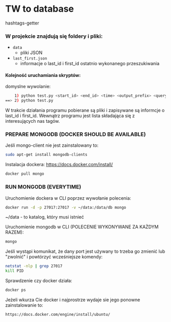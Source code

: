 # TW to database

hashtags-getter

### W projekcie znajdują się foldery i pliki:
*  ```data```
   *  pliki JSON
*  ```last_first.json```
   *  informacje o last_id i first_id ostatnio wykonanego przeszukiwania


#### Kolejność uruchamiania skryptów:
domyslne wywolanie:
```sh
    1) python test.py <start_id> <end_id> <time> <output_prefix> <query>
==> 2) python test.py
```


W trakcie działania programu pobierane są pliki i zapisywane są informcje o last_id i first_id. Wewnątrz programu jest lista składająca się z interesujących nas tagów.


### PREPARE MONGODB (DOCKER SHOULD BE AVAILABLE)

Jeśli mongo-client nie jest zainstalowany to:
```sh
sudo apt-get install mongodb-clients 
```

Instalacja dockera: https://docs.docker.com/install/


```sh
docker pull mongo
```


### RUN MONGODB (EVERYTIME)
Uruchomienie dockera w CLI poprzez wywołanie polecenia:
```sh
docker run -d -p 27017:27017 -v ~/data:/data/db mongo
```

~/data - to katalog, który musi istnieć

Uruchomienie mongodb w CLI (POLECENIE WYKONYWANE ZA KAŻDYM RAZEM):
```sh
mongo
```

Jeśli wystąpi komunikat, że dany port jest używany to trzeba go zmienić lub "zwolnić" i powtórzyć wcześniejsze komendy:
```sh
netstat -nlp | grep 27017 
kill PID
```

Sprawdzenie czy docker działa:
```sh
docker ps
```


Jeżeli wkurza Cie docker i najprostrze wydaje sie jego ponowne zainstalowanie to:
```sh
https://docs.docker.com/engine/install/ubuntu/

```